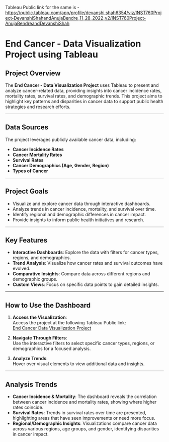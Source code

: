 Tableau Public link for the same is - https://public.tableau.com/app/profile/devanshi.shah6354/viz/INST760Project-DevanshiShahandAnujaBendre_11_28_2022_v2/INST760Project-AnujaBendreandDevanshiShah

# **End Cancer - Data Visualization Project using Tableau**

## **Project Overview**

The **End Cancer - Data Visualization Project** uses Tableau to present and analyze cancer-related data, providing insights into cancer incidence rates, mortality rates, survival rates, and demographic trends. This project aims to highlight key patterns and disparities in cancer data to support public health strategies and research efforts.

---

## **Data Sources**

The project leverages publicly available cancer data, including:

- **Cancer Incidence Rates**
- **Cancer Mortality Rates**
- **Survival Rates**
- **Cancer Demographics (Age, Gender, Region)**
- **Types of Cancer**

---

## **Project Goals**

- Visualize and explore cancer data through interactive dashboards.
- Analyze trends in cancer incidence, mortality, and survival over time.
- Identify regional and demographic differences in cancer impact.
- Provide insights to inform public health initiatives and research.

---

## **Key Features**

- **Interactive Dashboards**: Explore the data with filters for cancer types, regions, and demographics.
- **Trend Analysis**: Visualize how cancer rates and survival outcomes have evolved.
- **Comparative Insights**: Compare data across different regions and demographic groups.
- **Custom Views**: Focus on specific data points to gain detailed insights.

---

## **How to Use the Dashboard**

1. **Access the Visualization**:  
   Access the project at the following Tableau Public link:  
   [End Cancer Data Visualization Project](https://public.tableau.com/app/profile/devanshi.shah6354/viz/INST760Project-DevanshiShahandAnujaBendre_11_28_2022_v2/INST760Project-AnujaBendreandDevanshiShah)

2. **Navigate Through Filters**:  
   Use the interactive filters to select specific cancer types, regions, or demographics for a focused analysis.

3. **Analyze Trends**:  
   Hover over visual elements to view additional data and insights.

---

## **Analysis Trends**

- **Cancer Incidence & Mortality**: The dashboard reveals the correlation between cancer incidence and mortality rates, showing where higher rates coincide.
- **Survival Rates**: Trends in survival rates over time are presented, highlighting areas that have seen improvements or need more focus.
- **Regional/Demographic Insights**: Visualizations compare cancer data across various regions, age groups, and gender, identifying disparities in cancer impact.

